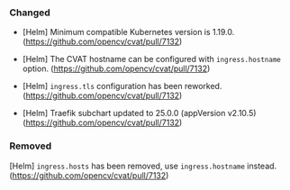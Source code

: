 ### Changed

- \[Helm\] Minimum compatible Kubernetes version is 1.19.0.
  (<https://github.com/opencv/cvat/pull/7132>)

- \[Helm\] The CVAT hostname can be configured with `ingress.hostname` option.
  (<https://github.com/opencv/cvat/pull/7132>)

- \[Helm\] `ingress.tls` configuration has been reworked.
  (<https://github.com/opencv/cvat/pull/7132>)

- \[Helm\] Traefik subchart updated to 25.0.0 (appVersion v2.10.5)
  (<https://github.com/opencv/cvat/pull/7132>)

### Removed
  \[Helm\] `ingress.hosts` has been removed, use `ingress.hostname` instead.
  (<https://github.com/opencv/cvat/pull/7132>)
